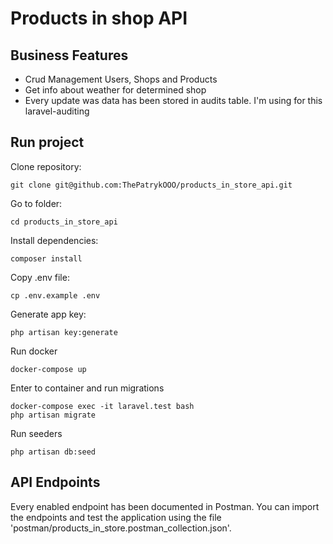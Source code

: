 # Products in shop API

## Business Features

- Crud Management Users, Shops and Products
- Get info about weather for determined shop
- Every update was data has been stored in audits table. I'm using for this laravel-auditing

## Run project

Clone repository:

    git clone git@github.com:ThePatrykOOO/products_in_store_api.git

Go to folder:

    cd products_in_store_api

Install dependencies:

    composer install

Copy .env file:

    cp .env.example .env

Generate app key:

    php artisan key:generate

Run docker

    docker-compose up

Enter to container and run migrations

    docker-compose exec -it laravel.test bash
    php artisan migrate

Run seeders

    php artisan db:seed

## API Endpoints

Every enabled endpoint has been documented in Postman. You can import the endpoints and test the application using the
file 'postman/products_in_store.postman_collection.json'.

